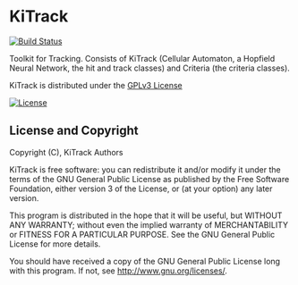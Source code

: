 # KiTrack
[![Build Status](https://travis-ci.org/iLCSoft/KiTrack.svg?branch=master)](https://travis-ci.org/iLCSoft/KiTrack)

Toolkit for Tracking. Consists of KiTrack (Cellular Automaton, a Hopfield Neural Network, the hit
and track classes) and Criteria (the criteria classes).

KiTrack is distributed under the [GPLv3 License](http://www.gnu.org/licenses/gpl-3.0.en.html)

[![License](https://www.gnu.org/graphics/gplv3-127x51.png)](https://www.gnu.org/licenses/gpl-3.0.en.html)


## License and Copyright
Copyright (C), KiTrack Authors

KiTrack is free software: you can redistribute it and/or modify it under the terms of the GNU General Public License as published by the Free Software Foundation, either version 3 of the License, or (at your option) any later version.

This program is distributed in the hope that it will be useful, but WITHOUT ANY WARRANTY; without even the implied warranty of MERCHANTABILITY or FITNESS FOR A PARTICULAR PURPOSE.  See the GNU General Public License for more details.

You should have received a copy of the GNU General Public License long with this program.  If not, see <http://www.gnu.org/licenses/>.
